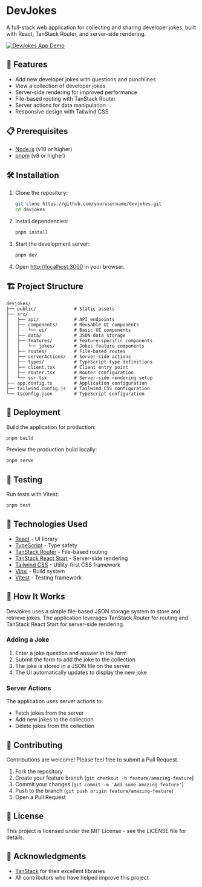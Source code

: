 # DevJokes

A full-stack web application for collecting and sharing developer jokes, built with React, TanStack Router, and server-side rendering.

[![DevJokes App Demo](https://img.youtube.com/vi/zd0rtKbtlgU/0.jpg)](https://www.youtube.com/watch?v=zd0rtKbtlgU)



## 🚀 Features

- Add new developer jokes with questions and punchlines
- View a collection of developer jokes
- Server-side rendering for improved performance
- File-based routing with TanStack Router
- Server actions for data manipulation
- Responsive design with Tailwind CSS

## 📋 Prerequisites

- [Node.js](https://nodejs.org/) (v18 or higher)
- [pnpm](https://pnpm.io/) (v8 or higher)

## 🛠️ Installation

1. Clone the repository:
   ```bash
   git clone https://github.com/yourusername/devjokes.git
   cd devjokes
   ```

2. Install dependencies:
   ```bash
   pnpm install
   ```

3. Start the development server:
   ```bash
   pnpm dev
   ```

4. Open [http://localhost:3000](http://localhost:3000) in your browser.

## 🏗️ Project Structure

```
devjokes/
├── public/              # Static assets
├── src/
│   ├── api/             # API endpoints
│   ├── components/      # Reusable UI components
│   │   └── ui/          # Basic UI components
│   ├── data/            # JSON data storage
│   ├── features/        # Feature-specific components
│   │   └── jokes/       # Jokes feature components
│   ├── routes/          # File-based routes
│   ├── serverActions/   # Server-side actions
│   ├── types/           # TypeScript type definitions
│   ├── client.tsx       # Client entry point
│   ├── router.tsx       # Router configuration
│   └── ssr.tsx          # Server-side rendering setup
├── app.config.ts        # Application configuration
├── tailwind.config.js   # Tailwind CSS configuration
└── tsconfig.json        # TypeScript configuration
```

## 🚢 Deployment

Build the application for production:

```bash
pnpm build
```

Preview the production build locally:

```bash
pnpm serve
```

## 🧪 Testing

Run tests with Vitest:

```bash
pnpm test
```

## 🔧 Technologies Used

- [React](https://react.dev/) - UI library
- [TypeScript](https://www.typescriptlang.org/) - Type safety
- [TanStack Router](https://tanstack.com/router) - File-based routing
- [TanStack React Start](https://tanstack.com/start) - Server-side rendering
- [Tailwind CSS](https://tailwindcss.com/) - Utility-first CSS framework
- [Vinxi](https://vinxi.vercel.app/) - Build system
- [Vitest](https://vitest.dev/) - Testing framework

## 📝 How It Works

DevJokes uses a simple file-based JSON storage system to store and retrieve jokes. The application leverages TanStack Router for routing and TanStack React Start for server-side rendering.

### Adding a Joke

1. Enter a joke question and answer in the form
2. Submit the form to add the joke to the collection
3. The joke is stored in a JSON file on the server
4. The UI automatically updates to display the new joke

### Server Actions

The application uses server actions to:
- Fetch jokes from the server
- Add new jokes to the collection
- Delete jokes from the collection

## 🤝 Contributing

Contributions are welcome! Please feel free to submit a Pull Request.

1. Fork the repository
2. Create your feature branch (`git checkout -b feature/amazing-feature`)
3. Commit your changes (`git commit -m 'Add some amazing feature'`)
4. Push to the branch (`git push origin feature/amazing-feature`)
5. Open a Pull Request

## 📄 License

This project is licensed under the MIT License - see the LICENSE file for details.

## 🙏 Acknowledgments

- [TanStack](https://tanstack.com/) for their excellent libraries
- All contributors who have helped improve this project
